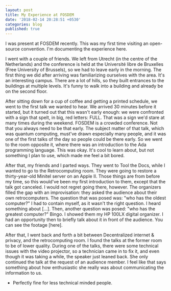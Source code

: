 ```yaml
---
layout: post
title: My Experience at FOSDEM
date: '2018-02-14 20:28:51 +0530'
categories: blog
published: true
---
```

I was present at FOSDEM recently. This was my first time visiting an open-source convention. I'm documenting the experience here.

I went with a couple of friends. We left from Utrecht (in the centre of the Netherlands) and the conference is held at the Université libre de Bruxelles (Free University of Brussels), so we had to leave early in the morning. The first thing we did after arriving was familiarizing ourselves with the area. It's an interesting campus. There are a lot of hills, so they built entrances to the buildings at multiple levels. It's funny to walk into a building and already be on the second floor.

After sitting down for a cup of coffee and getting a printed schedule, we went to the first talk we wanted to hear. We arrived 30 minutes before it started, but it turned out that this wasn't early enough: we were confronted with a sign that spelt, in big, red letters: FULL. That was a sign we'd stare at many times during the weekend. FOSDEM is a crowded conference. Not that you always need to be that early. The subject matter of that talk, which was quantum computing, must've drawn especially many people, and it was one of the first talks of the day so people could be there early. So we went to the room opposite it, where there was an introduction to the Ada programming language. This was okay. It's cool to learn about, but not something I plan to use, which made me feel a bit bored.

After that, my friends and I parted ways. They went to Tool the Docs, while I wanted to go to the Retrocomputing room. They were going to restore a thirty-year-old Minitel server on an Apple II. Those things are from before my time, so this would've been my first introduction to them, except that the talk got canceled. I would not regret going there, however. The organizers filled the gap with an improvisation: they asked the audience about their own retrocomputers. The question that was posed was: "who has the oldest computer?" I had to contain myself, as it wasn't the right question. I heard something about [...]. Then, another question was posed: "who has the greatest computer?" Bingo. I showed them my HP 100LX digital organizer. I had an opportunity then to briefly talk about it in front of the audience. You can see the footage [here].

After that, I went back and forth a bit between Decentralized internet & privacy, and the retrocomputing room. I found the talks at the former room to be of lower quality. During one of the talks, there were some technical issues with the video projector, so a technician came in to fix it, and even though it was taking a while, the speaker just leaned back. She only continued the talk at the request of an audience member. I feel like that says something about how enthusiastic she really was about communicating the information to us.



- Perfectly fine for less technical minded people.
